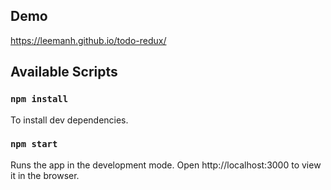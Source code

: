 ## Demo
https://leemanh.github.io/todo-redux/

## Available Scripts

### `npm install`
To install dev dependencies.

### `npm start`
Runs the app in the development mode.
Open http://localhost:3000 to view it in the browser.
